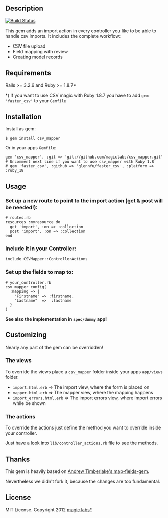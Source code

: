 ## Description

[![Build Status](https://secure.travis-ci.org/magiclabs/csv_mapper.png?branch=master)](http://travis-ci.org/magiclabs/csv_mapper)

This gem adds an import action in every controller you like to be able to handle csv imports.
It includes the complete workflow:

* CSV file upload
* Field mapping with review
* Creating model records

## Requirements

Rails >= 3.2.6 and Ruby >= 1.8.7*

*) If you want to use CSV magic with Ruby 1.8.7 you have to add `gem 'faster_csv'` to your `Gemfile`

## Installation

Install as gem:

    $ gem install csv_mapper

Or in your apps `Gemfile`:

    gem 'csv_mapper', :git => 'git://github.com/magiclabs/csv_mapper.git'
    # Uncomment next line if you want to use csv_mapper with Ruby 1.8
    # gem 'faster_csv', :github => 'glennfu/faster_csv', :platform => :ruby_18

## Usage

### Set up a new route to point to the import action (get & post will be needed!):

    # routes.rb
    resources :myresource do
      get 'import', :on => :collection
      post 'import', :on => :collection
    end

### Include it in your Controller:

    include CSVMapper::ControllerActions

### Set up the fields to map to:

    # your_controller.rb
    csv_mapper_config(
      :mapping => {
        "Firstname" => :firstname,
        "Lastname"  =>  :lastname
      }
    )

**See also the implementation in `spec/dummy` app!**

## Customizing

Nearly any part of the gem can be overridden!

### The views

To override the views place a `csv_mapper` folder inside your apps `app/views` folder.

* `import.html.erb` => The import view, where the form is placed on
* `mapper.html.erb` => The mapper view, where the mapping happens
* `import_errors.html.erb` => The import errors view, where import errors while be shown

### The actions

To override the actions just define the method you want to override inside your controller.

Just have a look into `lib/controller_actions.rb` file to see the methods.

## Thanks

This gem is heavily based on [Andrew Timberlake's map-fields-gem](http://github.com/internuity/map-fields).

Nevertheless we didn't fork it, because the changes are too fundamental.

## License

MIT License. Copyright 2012 [magic labs*](http://magiclabs.de)
